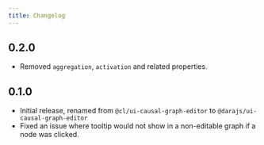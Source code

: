 ```yaml
---
title: Changelog
---
```


## 0.2.0

-   Removed `aggregation`, `activation` and related properties.
## 0.1.0

-   Initial release, renamed from `@cl/ui-causal-graph-editor` to `@darajs/ui-causal-graph-editor`
-   Fixed an issue where tooltip would not show in a non-editable graph if a node was clicked.
